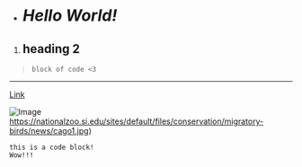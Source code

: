 * # __*Hello World!*__

1. ## heading 2

>  `block of code <3`

---

[Link](http://duckduckgoose.com)

![Image](https://nationalzoo.si.edu/sites/default/files/conservation/migratory-birds/news/cago1.jpg)https://nationalzoo.si.edu/sites/default/files/conservation/migratory-birds/news/cago1.jpg) 

```
this is a code block!
Wow!!!
```
